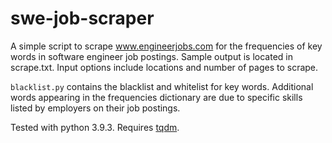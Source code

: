 # swe-job-scraper
A simple script to scrape www.engineerjobs.com for the frequencies of key words in software engineer job postings. Sample output is located in scrape.txt. Input options include locations and number of pages to scrape.

`blacklist.py` contains the blacklist and whitelist for key words. Additional words appearing in the frequencies dictionary are due to specific skills listed by employers on their job postings.

Tested with python 3.9.3. Requires [tqdm](https://github.com/tqdm/tqdm).
